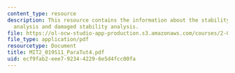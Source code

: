 ```yaml
---
content_type: resource
description: This resource contains the information about the stability, hydrostatic
  analysis and damaged stability analysis.
file: https://ol-ocw-studio-app-production.s3.amazonaws.com/courses/2-019-design-of-ocean-systems-spring-2011/ecf9fab2eee7923442296e5d4fcc00fa_MIT2_019S11_ParaTut4.pdf
file_type: application/pdf
resourcetype: Document
title: MIT2_019S11_ParaTut4.pdf
uid: ecf9fab2-eee7-9234-4229-6e5d4fcc00fa
---
```

